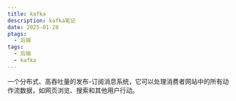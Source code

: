 ```yaml
---
title: kafka
description: kafka笔记
date: 2025-01-28
ptags:
  - 后端
tags:
  - 后端
  - kafka
---
```


一个分布式、高吞吐量的发布-订阅消息系统，它可以处理消费者网站中的所有动作流数据，如网页浏览、搜索和其他用户行动。